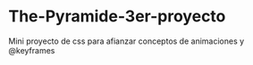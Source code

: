 # The-Pyramide-3er-proyecto
Mini proyecto de css para afianzar conceptos de animaciones y @keyframes

